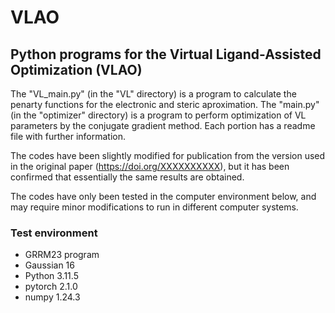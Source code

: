# VLAO
## Python programs for the Virtual Ligand-Assisted Optimization (VLAO)
The "VL_main.py" (in the "VL" directory) is a program to calculate the penarty functions for the electronic and steric aproximation.
The "main.py" (in the "optimizer" directory) is a program to perform optimization of VL parameters by the conjugate gradient method.
Each portion has a readme file with further information.  

The codes have been slightly modified for publication from the version used in the original paper (https://doi.org/XXXXXXXXXX), but it has been confirmed that essentially the same results are obtained.

The codes have only been tested in the computer environment below, and may require minor modifications to run in different computer systems.

### Test environment
- GRRM23 program  
- Gaussian 16  
- Python 3.11.5  
- pytorch 2.1.0  
- numpy 1.24.3  
